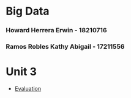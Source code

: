 # Big Data

### Howard Herrera Erwin - 18210716
### Ramos Robles Kathy Abigail - 17211556

# Unit 3
- [Evaluation](https://github.com/ErwinHoward/BigDataITT/blob/Unit-3/Unit-3/Readme.md)
